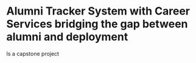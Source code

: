 # Alumni Tracker System with Career Services bridging the gap between alumni and deployment

Is a capstone project
